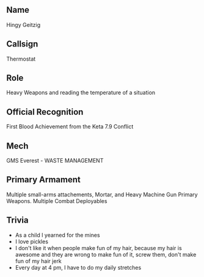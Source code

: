 ## Name
Hingy Geitzig

## Callsign
Thermostat

## Role
Heavy Weapons and reading the temperature of a situation 

## Official Recognition
First Blood Achievement from the Keta 7.9 Conflict

## Mech
GMS Everest - WASTE MANAGEMENT

## Primary Armament 
Multiple small-arms attachements, Mortar, and Heavy Machine Gun Primary Weapons.  Multiple Combat Deployables

## Trivia

* As a child I yearned for the mines
* I love pickles
* I don't like it when people make fun of my hair, because my hair is awesome and they are wrong to make fun of it, screw them, don't make fun of my hair jerk
* Every day at 4 pm, I have to do my daily stretches 
